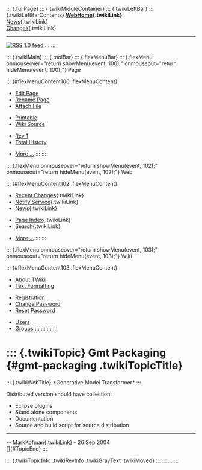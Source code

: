 ::: {.fullPage}
::: {.twikiMiddleContainer}
::: {.twikiLeftBar}
::: {.twikiLeftBarContents}
**[WebHome](WebHome){.twikiLink}**\
[News](WebNews){.twikiLink}\
[Changes](WebChanges){.twikiLink}

------------------------------------------------------------------------

[![](http://www.program-transformation.org/twiki/pub/rss.gif "RSS 1.0 feed")](WebRss@skin=rss)
:::
:::

::: {.twikiMain}
::: {.toolBar}
::: {.flexMenuBar}
::: {.flexMenu onmouseover="return showMenu(event, 100);" onmouseout="return hideMenu(event, 100);"}
Page

::: {#flexMenuContent100 .flexMenuContent}
-   [Edit
    Page](http://www.program-transformation.org/edit/Gmt/GmtPackaging?t=1536827728)
-   [Rename
    Page](http://www.program-transformation.org/rename/Gmt/GmtPackaging)
-   [Attach
    File](http://www.program-transformation.org/attach/Gmt/GmtPackaging)

<!-- -->

-   [Printable](http://www.program-transformation.org/view/Gmt/GmtPackaging?skin=print.pattern)
-   [Wiki
    Source](http://www.program-transformation.org/view/Gmt/GmtPackaging?skin=text&raw=on&contenttype=text/plain)

<!-- -->

-   [Rev
    1](http://www.program-transformation.org/view/Gmt/GmtPackaging?rev=1.1)
-   [Total
    History](http://www.program-transformation.org/rdiff/Gmt/GmtPackaging)

<!-- -->

-   [More
    \...](http://www.program-transformation.org/oops/Gmt/GmtPackaging?template=oopsmore&param1=1.1&param2=1.1)
:::
:::

::: {.flexMenu onmouseover="return showMenu(event, 102);" onmouseout="return hideMenu(event, 102);"}
Web

::: {#flexMenuContent102 .flexMenuContent}
-   [Recent Changes](WebChanges){.twikiLink}
-   [Notify Service](WebNotify){.twikiLink}
-   [News](WebNews){.twikiLink}

<!-- -->

-   [Page Index](WebIndex){.twikiLink}
-   [Search](WebSearch){.twikiLink}

<!-- -->

-   [More
    \...](http://www.program-transformation.org/oops/Gmt/GmtPackaging?template=oopsmore&param1=1.1&param2=1.1)
:::
:::

::: {.flexMenu onmouseover="return showMenu(event, 103);" onmouseout="return hideMenu(event, 103);"}
Wiki

::: {#flexMenuContent103 .flexMenuContent}
-   [About
    TWiki](http://www.program-transformation.org/view/TWiki/WebHome)
-   [Text
    Formatting](http://www.program-transformation.org/view/TWiki/TextFormattingRules)

<!-- -->

-   [Registration](http://www.program-transformation.org/view/TWiki/TWikiRegistration)
-   [Change
    Password](http://www.program-transformation.org/view/TWiki/ChangePassword)
-   [Reset
    Password](http://www.program-transformation.org/view/TWiki/ResetPassword)

<!-- -->

-   [Users](http://www.program-transformation.org/view/Main/TWikiUsers)
-   [Groups](http://www.program-transformation.org/view/Main/TWikiGroups)
:::
:::
:::
:::

::: {.twikiTopic}
Gmt Packaging {#gmt-packaging .twikiTopicTitle}
=============

::: {.twikiWebTitle}
\*Generative Model Transformer\*
:::

Distributed version should have collection:

-   Eclipse plugins
-   Stand alone components
-   Documentation
-   Source and build script for source distribution

------------------------------------------------------------------------

\-- [MarkKofman](../Main/MarkKofman){.twikiLink} - 26 Sep 2004\
[]{#TopicEnd}
:::

::: {.twikiTopicInfo .twikiRevInfo .twikiGrayText .twikiMoved}
:::
:::
:::
:::
